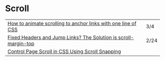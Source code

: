 # Scroll

|  |  |
| :--- | :--- |
| [How to animate scrolling to anchor links with one line of CSS](https://gomakethings.com/how-to-animate-scrolling-to-anchor-links-with-one-line-of-css/?mc_cid=9ad2a34472&mc_eid=[UNIQID]) | 3/4 |
| [Fixed Headers and Jump Links? The Solution is scroll-margin-top](https://css-tricks.com/fixed-headers-and-jump-links-the-solution-is-scroll-margin-top/) | 2/24 |
| [Control Page Scroll in CSS Using Scroll Snapping](https://alligator.io/css/scroll-snapping/) |  |


